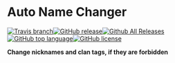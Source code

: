 # Auto Name Changer
[![Travis branch](https://img.shields.io/travis/Exle/Auto-Name-Changer/master.svg?style=for-the-badge)](https://travis-ci.org/Exle/Auto-Name-Changer)[![GitHub release](https://img.shields.io/github/release/Exle/Auto-Name-Changer.svg?style=for-the-badge)](https://github.com/Exle/Auto-Name-Changer/releases/latest)[![Github All Releases](https://img.shields.io/github/downloads/Exle/Auto-Name-Changer/total.svg?style=for-the-badge)](https://github.com/Exle/Auto-Name-Changer)[![GitHub top language](https://img.shields.io/github/languages/top/Exle/Auto-Name-Changer.svg?style=for-the-badge)](https://github.com/Exle/Auto-Name-Changer)[![GitHub license](https://img.shields.io/github/license/Exle/Auto-Name-Changer.svg?style=for-the-badge)](https://github.com/Exle/Auto-Name-Changer/blob/master/LICENSE.md)

**Change nicknames and clan tags, if they are forbidden**